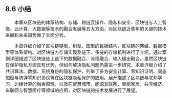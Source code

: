 ## 8.6 小结
&emsp;&emsp;本章从区块链的体系结构、存储、跨链互操作、隐私和安全、区块链与人工智能、云计算、大数据等技术的融合发展等五大方面，对区块链近些年的关键的技术进展和未来趋势做了全面分析。

&emsp;&emsp;本章详细介绍了区块链链型、树型、图型的数据结构，区块链的网络、数据模型等体系架构。对区块链方存储实现及链下、多链的存储机制进行了介绍，通过案例详细描述了区块链链上链下的数据融合、流程融合、输入输出融合。虽然区块链在保护隐私方面具有优势，但如何解决隐私问题仍需进一步研究，本章详细介绍了共识算法、数据、系统身份的隐私保护，列举了多方安全计算、零知识证明、同态加密与防弹零知识协议等在区块链隐私保护的应用。展开描述了区块链与联邦学习、边缘计算的融合原理，以及在智慧城市、能源互联网、智能家居、共享经济、车联网与智慧医疗等领域的应用，对区块链的技术发展进行了展望。